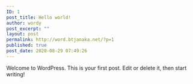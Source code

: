 ```yaml
---
ID: 1
post_title: Hello world!
author: wordy
post_excerpt: ""
layout: post
permalink: http://word.btjanaka.net/?p=1
published: true
post_date: 2020-08-29 07:49:26
---
```

<!-- wp:paragraph -->
<p>Welcome to WordPress. This is your first post. Edit or delete it, then start writing!</p>
<!-- /wp:paragraph -->